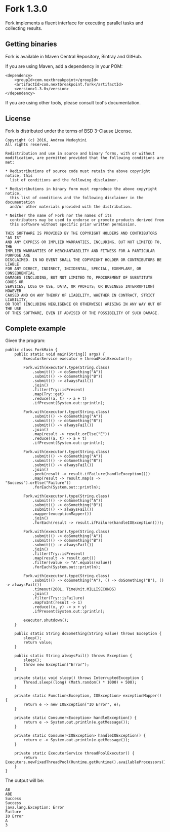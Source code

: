 # Fork 1.3.0

Fork implements a fluent interface for executing parallel tasks and collecting results.

## Getting binaries

Fork is available in Maven Central Repository, Bintray and GitHub. 

If you are using Maven, add a dependency in your POM:

    <dependency>
        <groupId>com.nextbreakpoint</groupId>
        <artifactId>com.nextbreakpoint.fork</artifactId>
        <version>1.3.0</version>
    </dependency>

If you are using other tools, please consult tool's documentation.
    
## License

Fork is distributed under the terms of BSD 3-Clause License.

    Copyright (c) 2016, Andrea Medeghini
    All rights reserved.
    
    Redistribution and use in source and binary forms, with or without
    modification, are permitted provided that the following conditions are met:
    
    * Redistributions of source code must retain the above copyright notice, this
      list of conditions and the following disclaimer.
    
    * Redistributions in binary form must reproduce the above copyright notice,
      this list of conditions and the following disclaimer in the documentation
      and/or other materials provided with the distribution.
    
    * Neither the name of Fork nor the names of its
      contributors may be used to endorse or promote products derived from
      this software without specific prior written permission.
    
    THIS SOFTWARE IS PROVIDED BY THE COPYRIGHT HOLDERS AND CONTRIBUTORS "AS IS"
    AND ANY EXPRESS OR IMPLIED WARRANTIES, INCLUDING, BUT NOT LIMITED TO, THE
    IMPLIED WARRANTIES OF MERCHANTABILITY AND FITNESS FOR A PARTICULAR PURPOSE ARE
    DISCLAIMED. IN NO EVENT SHALL THE COPYRIGHT HOLDER OR CONTRIBUTORS BE LIABLE
    FOR ANY DIRECT, INDIRECT, INCIDENTAL, SPECIAL, EXEMPLARY, OR CONSEQUENTIAL
    DAMAGES (INCLUDING, BUT NOT LIMITED TO, PROCUREMENT OF SUBSTITUTE GOODS OR
    SERVICES; LOSS OF USE, DATA, OR PROFITS; OR BUSINESS INTERRUPTION) HOWEVER
    CAUSED AND ON ANY THEORY OF LIABILITY, WHETHER IN CONTRACT, STRICT LIABILITY,
    OR TORT (INCLUDING NEGLIGENCE OR OTHERWISE) ARISING IN ANY WAY OUT OF THE USE
    OF THIS SOFTWARE, EVEN IF ADVISED OF THE POSSIBILITY OF SUCH DAMAGE.

## Complete example

Given the program:

    public class ForkMain {
        public static void main(String[] args) {
            ExecutorService executor = threadPoolExecutor();
    
            Fork.with(executor).type(String.class)
                .submit(() -> doSomething("A"))
                .submit(() -> doSomething("B"))
                .submit(() -> alwaysFail())
                .join()
                .filter(Try::isPresent)
                .map(Try::get)
                .reduce((a, t) -> a + t)
                .ifPresent(System.out::println);
    
            Fork.with(executor).type(String.class)
                .submit(() -> doSomething("A"))
                .submit(() -> doSomething("B"))
                .submit(() -> alwaysFail())
                .join()
                .map(result -> result.orElse("E"))
                .reduce((a, t) -> a + t)
                .ifPresent(System.out::println);
    
            Fork.with(executor).type(String.class)
                .submit(() -> doSomething("A"))
                .submit(() -> doSomething("B"))
                .submit(() -> alwaysFail())
                .join()
                .peek(result -> result.ifFailure(handleException()))
                .map(result -> result.map(s -> "Success").orElse("Failure"))
                .forEach(System.out::println);
    
            Fork.with(executor).type(String.class)
                .submit(() -> doSomething("A"))
                .submit(() -> doSomething("B"))
                .submit(() -> alwaysFail())
                .mapper(exceptionMapper())
                .join()
                .forEach(result -> result.ifFailure(handleIOException()));
    
            Fork.with(executor).type(String.class)
                .submit(() -> doSomething("A"))
                .submit(() -> doSomething("B"))
                .submit(() -> alwaysFail())
                .join()
                .filter(Try::isPresent)
                .map(result -> result.get())
                .filter(value -> "A".equals(value))
                .forEach(System.out::println);
    
            Fork.with(executor).type(String.class)
                .submit(() -> doSomething("A"), () -> doSomething("B"), () -> alwaysFail())
                .timeout(200L, TimeUnit.MILLISECONDS)
                .join()
                .filter(Try::isFailure)
                .mapToInt(result -> 1)
                .reduce((x, y) -> x + y)
                .ifPresent(System.out::println);
    
            executor.shutdown();
        }
    
        public static String doSomething(String value) throws Exception {
            sleep();
            return value;
        }
    
        public static String alwaysFail() throws Exception {
            sleep();
            throw new Exception("Error");
        }
    
        private static void sleep() throws InterruptedException {
            Thread.sleep((long) (Math.random() * 1000) + 500);
        }
    
        private static Function<Exception, IOException> exceptionMapper() {
            return e -> new IOException("IO Error", e);
        }
    
        private static Consumer<Exception> handleException() {
            return e -> System.out.println(e.getMessage());
        }
    
        private static Consumer<IOException> handleIOException() {
            return e -> System.out.println(e.getMessage());
        }
    
        private static ExecutorService threadPoolExecutor() {
            return Executors.newFixedThreadPool(Runtime.getRuntime().availableProcessors());
        }
    }

The output will be:

    AB
    ABE
    Success
    Success
    java.lang.Exception: Error
    Failure
    IO Error
    A
    3
